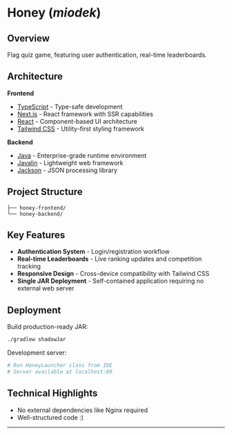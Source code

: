 # Honey (*miodek*)

## Overview

Flag quiz game, featuring user authentication, real-time leaderboards.

## Architecture

**Frontend**

- [TypeScript](https://www.typescriptlang.org/) - Type-safe development
- [Next.js](https://nextjs.org/) - React framework with SSR capabilities
- [React](https://react.dev/) - Component-based UI architecture
- [Tailwind CSS](https://tailwindcss.com/) - Utility-first styling framework

**Backend**

- [Java](https://www.java.com/) - Enterprise-grade runtime environment
- [Javalin](https://javalin.io/) - Lightweight web framework
- [Jackson](https://github.com/FasterXML/jackson-databind) - JSON processing library

## Project Structure

```
├── honey-frontend/
└── honey-backend/
```

## Key Features

- **Authentication System** - Login/registration workflow
- **Real-time Leaderboards** - Live ranking updates and competition tracking
- **Responsive Design** - Cross-device compatibility with Tailwind CSS
- **Single JAR Deployment** - Self-contained application requiring no external web server

## Deployment

Build production-ready JAR:

```bash
./gradlew shadowJar
```

Development server:

```bash
# Run HoneyLauncher class from IDE
# Server available at localhost:80
```

## Technical Highlights

- No external dependencies like Nginx required
- Well-structured code :)

---
